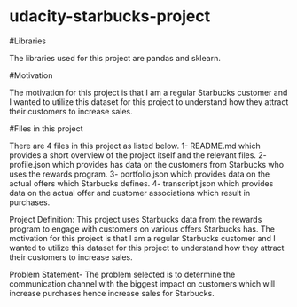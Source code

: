 # udacity-starbucks-project

#Libraries

The libraries used for this project are pandas and sklearn.

#Motivation

The motivation for this project is that I am a regular Starbucks customer and I wanted to utilize this dataset for this project to understand how they attract their customers to increase sales.

#Files in this project

There are 4 files in this project as listed below.
1- README.md which provides a short overview of the project itself and the relevant files.
2- profile.json which provides has data on the customers from Starbucks who uses the rewards program.
3- portfolio.json which provides data on the actual offers which Starbucks defines.
4- transcript.json which provides data on the actual offer and customer associations which result in purchases.

Project Definition:
This project uses Starbucks data from the rewards program to engage with customers on various offers Starbucks has. The motivation for this project is that I am a regular Starbucks customer and I wanted to utilize this dataset for this project to understand how they attract their customers to increase sales.

Problem Statement-
The problem selected is to determine the communication channel with the biggest impact on customers which will increase purchases hence increase sales for Starbucks.
